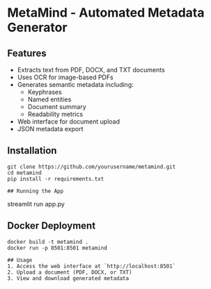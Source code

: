 # MetaMind - Automated Metadata Generator

## Features
- Extracts text from PDF, DOCX, and TXT documents
- Uses OCR for image-based PDFs
- Generates semantic metadata including:
  - Keyphrases
  - Named entities
  - Document summary
  - Readability metrics
- Web interface for document upload
- JSON metadata export

## Installation
```
git clone https://github.com/yourusername/metamind.git
cd metamind
pip install -r requirements.txt

## Running the App
```
streamlit run app.py

## Docker Deployment
```
docker build -t metamind .
docker run -p 8501:8501 metamind

## Usage
1. Access the web interface at `http://localhost:8501`
2. Upload a document (PDF, DOCX, or TXT)
3. View and download generated metadata
